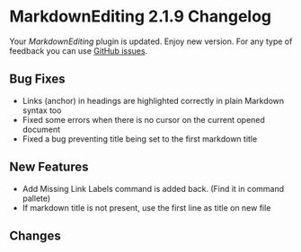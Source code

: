 # MarkdownEditing 2.1.9 Changelog

Your _MarkdownEditing_ plugin is updated. Enjoy new version. For any type of
feedback you can use [GitHub issues][issues].

## Bug Fixes

* Links (anchor) in headings are highlighted correctly in plain Markdown syntax too
* Fixed some errors when there is no cursor on the current opened document
* Fixed a bug preventing title being set to the first markdown title

## New Features

* Add Missing Link Labels command is added back. (Find it in command pallete)
* If markdown title is not present, use the first line as title on new file

## Changes

[issues]: https://github.com/SublimeText-Markdown/MarkdownEditing/issues
